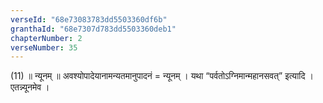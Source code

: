 ```yaml
---
verseId: "68e73083783dd5503360df6b"
granthaId: "68e7307d783dd5503360deb1"
chapterNumber: 2
verseNumber: 35
---
```


(11) ॥ न्यूनम् ॥ अवश्योपादेयानामन्यतमानुपादनं = न्यूनम् । यथा “पर्वतोऽग्निमान्महानसवत्” इत्यादि । एतन्न्यूनमेव ।
